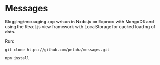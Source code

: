 Messages
========

Blogging/messaging app written in Node.js on Express with MongoDB and using the React.js view framework with LocalStorage for cached loading of data.

Run:

`git clone https://github.com/petahz/messages.git`

`npm install`

